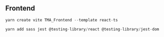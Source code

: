 ## Frontend

```js
yarn create vite TMA_Frontend --template react-ts

yarn add sass jest @testing-library/react @testing-library/jest-dom
```
